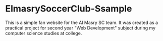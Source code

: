 # ElmasrySoccerClub-Ssample
This is a simple fan website for the Al Masry SC team. It was created as a practical project for second year "Web Development" subject during my computer science studies at college.
